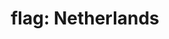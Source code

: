 ---
layout: smileys&emotion
title: "flag: Netherlands"
emoji: flag_netherlands
permalink: 🇳🇱.html
image: assets/img/3moji/flag_netherlands.png
---